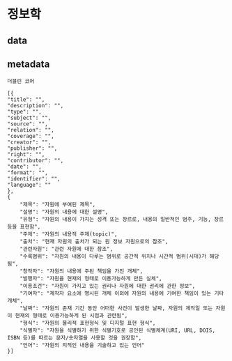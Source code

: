 # 정보학

## data

## metadata

    더블린 코어

    [{
    "title": "",
    "description": "",
    "type": "",
    "subject": "",
    "source": "",
    "relation": "",
    "coverage": "",
    "creator": "",
    "publisher": "",
    "right": "",
    "contributor": "",
    "date": "",
    "format": "",
    "identifier": "",
    "language": ""
    },
    {
        "제목": "자원에 부여된 제목",
        "설명": "자원의 내용에 대한 설명",
        "유형": "자원의 내용이 가지는 성격 또는 장르로, 내용의 일반적인 범주, 기능, 장르 등을 표현함",
        "주제": "자원의 내용적 주제(topic)",
        "출처": "현재 자원의 출처가 되는 원 정보 자원으로의 참조",
        "관련자원": "관련 자원에 대한 참조",
        "수록범위": "자원의 내용이 다루는 범위로 공간적 위치나 시간적 범위(시대)가 해당됨",
        "창작자": "자원의 내용에 주된 책임을 가진 개체",
        "발행자": "자원을 현재의 형태로 이용가능하게 만든 실체",
        "이용조건": "자원이 가지고 있는 권리나 자원에 대한 권리에 관한 정보",
        "기여자": "제작자 요소에 명시된 개체 이외에 자원의 내용에 기여한 책임이 있는 기타 개체",
        "날짜": "자원의 존재 기간 동안 어떠한 사건이 발생한 날짜, 자원의 제작일 또는 자원이 현재의 형태로 이용가능하게 된 시점과 관련됨",
        "형식": "자원의 물리적 표현형식 및 디지털 표현 형식",
        "식별자": "자원을 식별하기 위한 식별기호로 공인된 식별체계(URI, URL, DOIS, ISBN 등)를 따르는 문자/숫자열을 사용할 것을 권장함",
        "언어": "자원의 지적인 내용을 기술하고 있는 언어"
    }]